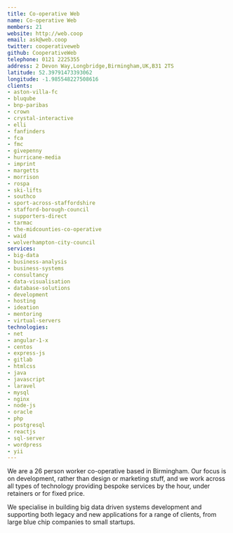 ```yaml
---
title: Co-operative Web
name: Co-operative Web
members: 21
website: http://web.coop
email: ask@web.coop
twitter: cooperativeweb
github: CooperativeWeb
telephone: 0121 2225355
address: 2 Devon Way,Longbridge,Birmingham,UK,B31 2TS
latitude: 52.39791473393062
longitude: -1.985548227508616
clients:
- aston-villa-fc
- bluqube
- bnp-paribas
- crown
- crystal-interactive
- elli
- fanfinders
- fca
- fmc
- givepenny
- hurricane-media
- imprint
- margetts
- morrison
- rospa
- ski-lifts
- southco
- sport-across-staffordshire
- stafford-borough-council
- supporters-direct
- tarmac
- the-midcounties-co-operative
- waid
- wolverhampton-city-council
services:
- big-data
- business-analysis
- business-systems
- consultancy
- data-visualisation
- database-solutions
- development
- hosting
- ideation
- mentoring
- virtual-servers
technologies:
- net
- angular-1-x
- centos
- express-js
- gitlab
- htmlcss
- java
- javascript
- laravel
- mysql
- nginx
- node-js
- oracle
- php
- postgresql
- reactjs
- sql-server
- wordpress
- yii
---
```


We are a 26 person worker co-operative based in Birmingham. Our focus is on development, rather than design or marketing stuff, and we work across all types of technology providing bespoke services by the hour, under retainers or for fixed price.

We specialise in building big data driven systems development and supporting both legacy and new applications for a range of clients, from large blue chip companies to small startups.

